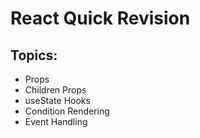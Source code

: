 
# React Quick Revision

## Topics:

- Props
- Children Props 
- useState Hooks
- Condition Rendering
- Event Handling

